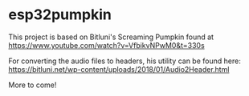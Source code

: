 # esp32pumpkin

This project is based on Bitluni's Screaming Pumpkin found at https://www.youtube.com/watch?v=VfbikvNPwM0&t=330s

For converting the audio files to headers, his utility can be found here: https://bitluni.net/wp-content/uploads/2018/01/Audio2Header.html

More to come!

